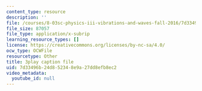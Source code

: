 ```yaml
---
content_type: resource
description: ''
file: /courses/8-03sc-physics-iii-vibrations-and-waves-fall-2016/7d33496b24d852348e9a27dd8efb8ec2_b1eKhyC9TTo.vtt
file_size: 87057
file_type: application/x-subrip
learning_resource_types: []
license: https://creativecommons.org/licenses/by-nc-sa/4.0/
ocw_type: OCWFile
resourcetype: Other
title: 3play caption file
uid: 7d33496b-24d8-5234-8e9a-27dd8efb8ec2
video_metadata:
  youtube_id: null
---
```

